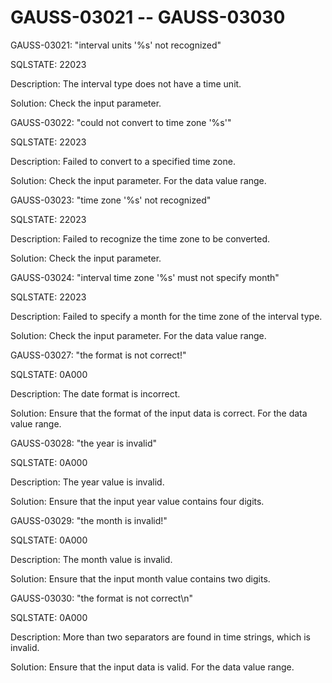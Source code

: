 # GAUSS-03021 -- GAUSS-03030<a name="EN-US_TOPIC_0302073673"></a>

GAUSS-03021: "interval units '%s' not recognized"

SQLSTATE: 22023

Description: The interval type does not have a time unit.

Solution: Check the input parameter.

GAUSS-03022: "could not convert to time zone '%s'"

SQLSTATE: 22023

Description: Failed to convert to a specified time zone.

Solution: Check the input parameter. For the data value range.

GAUSS-03023: "time zone '%s' not recognized"

SQLSTATE: 22023

Description: Failed to recognize the time zone to be converted.

Solution: Check the input parameter.

GAUSS-03024: "interval time zone '%s' must not specify month"

SQLSTATE: 22023

Description: Failed to specify a month for the time zone of the interval type.

Solution: Check the input parameter. For the data value range.

GAUSS-03027: "the format is not correct!"

SQLSTATE: 0A000

Description: The date format is incorrect.

Solution: Ensure that the format of the input data is correct. For the data value range.

GAUSS-03028: "the year is invalid"

SQLSTATE: 0A000

Description: The year value is invalid.

Solution: Ensure that the input year value contains four digits.

GAUSS-03029: "the month is invalid!"

SQLSTATE: 0A000

Description: The month value is invalid.

Solution: Ensure that the input month value contains two digits.

GAUSS-03030: "the format is not correct\\n"

SQLSTATE: 0A000

Description: More than two separators are found in time strings, which is invalid.

Solution: Ensure that the input data is valid. For the data value range.

